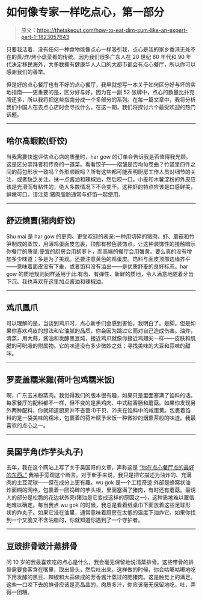 # 如何像专家一样吃点心，第一部分

> 原文：<https://thetakeout.com/how-to-eat-dim-sum-like-an-expert-part-1-1823057643>

只要我活着，没有任何一种食物能像点心一样吸引我，点心是我的家乡香港无处不在的蒸/炸/烤小盘菜肴的传统。因为我们很多广东人在 20 世纪 80 年代和 90 年代决定移民海外，大多数拥有健康华人人口的大都市都会有点心餐厅，所以你可以感谢我们的善举。



但是好的点心餐厅也有不好的点心餐厅，我早就想写一本关于如何区分好与坏的实地指南——更重要的是，区分好与好。因为在一副 52 张牌中，点心的数量比扑克牌还多，所以我将把这些指南分成一个多部分的系列。在每一篇文章中，我将分析我们中国人在去点心店时会寻找什么。在这一期，我们将探讨六个最受欢迎的热门话题。

* * *

## 哈尔高蝦餃(虾饺)

当我需要快速评估点心店的质量时，har gow 的订单会告诉我是否值得我光顾。这是区分崇拜者和传奇的一道菜。看看饺子——褶皱是否均匀卷曲？竹篮里四件之间的荷包形状一致吗？外形顺眼吗？所有这些都可能表明厨房工作人员对细节的关注，或者缺乏关注。抹一点酱油和辣椒油，然后咬一口。小麦和木薯淀粉的外皮应该是光滑而有粘性的，绝大多数情况下不会变干。这种虾的特点应该是口感鲜美，鲜嫩可口。请注意:猪肉脂肪通常与虾馅一起使用。

* * *

## 舒迈燒賣(猪肉虾饺)

Shu mai 是 har gow 的更肉、更受欢迎的表亲:一种用切碎的猪肉、虾、蘑菇和竹笋制成的蒸饺，用薄鸡蛋面皮包裹，顶部有橙色装饰点。让这种装饰性的接触暗示你餐厅的质量:便宜的厨房会用胡萝卜，而高端的餐厅会用蟹黄。要么真的没有增加多少味道；多是为了美观。还要注意黄色的鸡蛋皮。馅料与面皮顶部边缘齐平——意味着面皮没有下垂，或者馅料没有溢出——是优质舒麦的良好标志。har gow 的质地规则同样适用于此:有齿、有弹性、新鲜的质地，令人满意地随着牙齿下沉。我也喜欢在这里加点酱油和辣椒油。

* * *

## 鸡爪鳳爪

可以理解的是，当谈到鸡爪时，点心新手们会感到害怕。我明白了。是脚。但是如果你喜欢鸡皮的想法和它油腻的品质，你会因为跳过它而对自己造成伤害。油炸，清蒸，用大蒜，酱油和发酵黑豆炖，接近鸡爪就像你接近鸡翅尖一样——皮肤和肌腱的可吮吸的附属物。它的味道没有多少微妙之处；寻找美味的大豆和蒜味的甜味。

* * *

## 罗麦盖糯米雞(荷叶包鸡糯米饭)

啊，广东玉米粉蒸肉。我觉得我们的版本很有趣，如果只是里面塞满了馅料的话。每家餐厅的配料都不一样，但不变的是黑鸡肉、中式甜香肠和蘑菇。如果你发现另外两种配料，你就知道厨房并不吝啬:1)干贝，2)夹在馅料中的咸蛋黄。包裹着馅料的是一袋美味的糯米，包裹着的荷叶赋予米饭一种微妙的烟熏茶般的味道。我最喜欢的点心之一。

* * *

## 吴国芋角(炸芋头丸子)

去年，我在这个网站上写了关于吴国哥的文章，声称这是 [“你在点心餐厅点的最好的东西。”](https://thetakeout.com/the-best-thing-you-re-not-ordering-at-a-dim-sum-restaur-1798256096) 我袖手旁观这个断言。对于新手来说，我只是把它描述为油炸的、充满肉的土豆泥球——但在成分上更有趣。wu gok 是一个工程奇迹:外部是蜂窝状油炸面糊的网格，包裹着一团捣碎的芋头根，里面塞满了猪肉，有时还有蘑菇。最诱人的部分是松脆的花边状外壳(猪油是它变成这样的原因之一)，这种质地难以置信地难以确定。每当我点 wu gok 的时候，我总是看着纸桌巾下面放着这些足球形状的炸丸子。如果它浸在油里，通常意味着厨房在太低的温度下油炸它。如果你找到一个又脆又不含油脂的，你就知道你遇到了一个守护者。

* * *

## 豆豉排骨豉汁蒸排骨

问 10 岁的我最喜欢吃的点心是什么，我会毫无保留地说清蒸排骨。这些带骨的排骨需要食客含在嘴里，取出骨头，然后吐出来。这样做的时候，你会咕嘟咕嘟地吃下用发酵的黑豆、辣椒和大蒜做成的芳香酱汁蒸过的肥猪肉。这是触觉上的满足。这些一口咬下去的排骨应该是亮晶晶的，肉质多汁，你应该毫无保留地吃，吐，弄得一团糟。